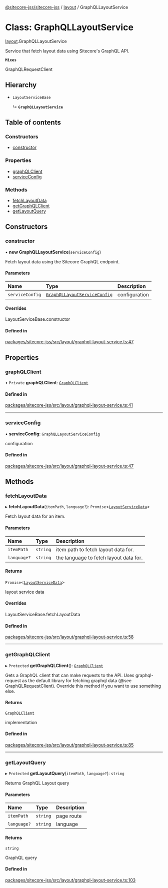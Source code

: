 [@sitecore-jss/sitecore-jss](../README.md) / [layout](../modules/layout.md) / GraphQLLayoutService

# Class: GraphQLLayoutService

[layout](../modules/layout.md).GraphQLLayoutService

Service that fetch layout data using Sitecore's GraphQL API.

**`Mixes`**

GraphQLRequestClient

## Hierarchy

- `LayoutServiceBase`

  ↳ **`GraphQLLayoutService`**

## Table of contents

### Constructors

- [constructor](layout.GraphQLLayoutService.md#constructor)

### Properties

- [graphQLClient](layout.GraphQLLayoutService.md#graphqlclient)
- [serviceConfig](layout.GraphQLLayoutService.md#serviceconfig)

### Methods

- [fetchLayoutData](layout.GraphQLLayoutService.md#fetchlayoutdata)
- [getGraphQLClient](layout.GraphQLLayoutService.md#getgraphqlclient)
- [getLayoutQuery](layout.GraphQLLayoutService.md#getlayoutquery)

## Constructors

### constructor

• **new GraphQLLayoutService**(`serviceConfig`)

Fetch layout data using the Sitecore GraphQL endpoint.

#### Parameters

| Name | Type | Description |
| :------ | :------ | :------ |
| `serviceConfig` | [`GraphQLLayoutServiceConfig`](../interfaces/layout.GraphQLLayoutServiceConfig.md) | configuration |

#### Overrides

LayoutServiceBase.constructor

#### Defined in

[packages/sitecore-jss/src/layout/graphql-layout-service.ts:47](https://github.com/Sitecore/jss/blob/6933f64ca/packages/sitecore-jss/src/layout/graphql-layout-service.ts#L47)

## Properties

### graphQLClient

• `Private` **graphQLClient**: [`GraphQLClient`](../interfaces/index.GraphQLClient.md)

#### Defined in

[packages/sitecore-jss/src/layout/graphql-layout-service.ts:41](https://github.com/Sitecore/jss/blob/6933f64ca/packages/sitecore-jss/src/layout/graphql-layout-service.ts#L41)

___

### serviceConfig

• **serviceConfig**: [`GraphQLLayoutServiceConfig`](../interfaces/layout.GraphQLLayoutServiceConfig.md)

configuration

#### Defined in

[packages/sitecore-jss/src/layout/graphql-layout-service.ts:47](https://github.com/Sitecore/jss/blob/6933f64ca/packages/sitecore-jss/src/layout/graphql-layout-service.ts#L47)

## Methods

### fetchLayoutData

▸ **fetchLayoutData**(`itemPath`, `language?`): `Promise`\<[`LayoutServiceData`](../interfaces/layout.LayoutServiceData.md)\>

Fetch layout data for an item.

#### Parameters

| Name | Type | Description |
| :------ | :------ | :------ |
| `itemPath` | `string` | item path to fetch layout data for. |
| `language?` | `string` | the language to fetch layout data for. |

#### Returns

`Promise`\<[`LayoutServiceData`](../interfaces/layout.LayoutServiceData.md)\>

layout service data

#### Overrides

LayoutServiceBase.fetchLayoutData

#### Defined in

[packages/sitecore-jss/src/layout/graphql-layout-service.ts:58](https://github.com/Sitecore/jss/blob/6933f64ca/packages/sitecore-jss/src/layout/graphql-layout-service.ts#L58)

___

### getGraphQLClient

▸ `Protected` **getGraphQLClient**(): [`GraphQLClient`](../interfaces/index.GraphQLClient.md)

Gets a GraphQL client that can make requests to the API. Uses graphql-request as the default
library for fetching graphql data (@see GraphQLRequestClient). Override this method if you
want to use something else.

#### Returns

[`GraphQLClient`](../interfaces/index.GraphQLClient.md)

implementation

#### Defined in

[packages/sitecore-jss/src/layout/graphql-layout-service.ts:85](https://github.com/Sitecore/jss/blob/6933f64ca/packages/sitecore-jss/src/layout/graphql-layout-service.ts#L85)

___

### getLayoutQuery

▸ `Protected` **getLayoutQuery**(`itemPath`, `language?`): `string`

Returns GraphQL Layout query

#### Parameters

| Name | Type | Description |
| :------ | :------ | :------ |
| `itemPath` | `string` | page route |
| `language?` | `string` | language |

#### Returns

`string`

GraphQL query

#### Defined in

[packages/sitecore-jss/src/layout/graphql-layout-service.ts:103](https://github.com/Sitecore/jss/blob/6933f64ca/packages/sitecore-jss/src/layout/graphql-layout-service.ts#L103)
